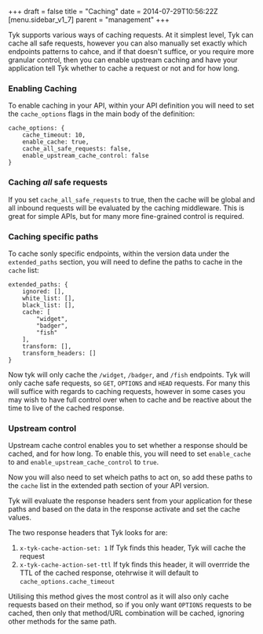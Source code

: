 +++
draft = false
title = "Caching"
date = 2014-07-29T10:56:22Z
[menu.sidebar_v1_7]
    parent = "management"
+++

Tyk supports various ways of caching requests. At it simplest level, Tyk can cache all safe requests, 
however you can also manually set exactly which endpoints patterns to cahce, and if that doesn't suffice, or you
require more granular control, then you can enable upstream caching and have your application tell Tyk whether to cache
a request or not and for how long.

### Enabling Caching

To enable caching in your API, within your API definition you will need to set the `cache_options` flags in the main body of the definition:

	cache_options: {
	    cache_timeout: 10,
	    enable_cache: true,
	    cache_all_safe_requests: false,
	    enable_upstream_cache_control: false
  	}
  	
### Caching *all* safe requests

If you set `cache_all_safe_requests` to true, then the cache will be global and all inbound requests will be evaluated by the caching middleware. This
is great for simple APIs, but for many more fine-grained control is required.

### Caching specific paths

To cache sonly specific endpoints, within the version data under the `extended_paths` section, 
you will need to define the paths to cache in the `cache` list:

	extended_paths: {
		ignored: [],
		white_list: [],
		black_list: [],
		cache: [
			"widget",
			"badger",
			"fish"
		],
		transform: [],
		transform_headers: []
    }

Now tyk will only cache the `/widget`, `/badger`, and `/fish` endpoints. Tyk will only cache safe requests, so `GET`, `OPTIONS` and `HEAD` requests. For many
this will suffice with regards to caching requests, however in some cases you may wish to have full control over when to cache and be reactive about 
the time to live of the cached response. 

### Upstream control

Upstream cache control enables you to set whether a response should be cached, and for how long. To enable this, you will need to set 
`enable_cache` to and `enable_upstream_cache_control` to `true`. 

Now you will also need to set wheich paths to act on, so add these paths to the `cache` list in the extended path section of your API version. 

Tyk will evaluate the response headers sent from your application for these paths and based on the data in the response activate and set the cache
values.

The two response headers that Tyk looks for are:

1. `x-tyk-cache-action-set: 1` If Tyk finds this header, Tyk will cache the request
2. `x-tyk-cache-action-set-ttl` If tyk finds this header, it will overrride the TTL of the cached response, otehrwise it will default to `cache_options.cache_timeout`

Utilising this method gives the most control as it will also only cache requests based on their method, so if you only want `OPTIONS` requests
to be cached, then only that method/URL combination will be cached, ignoring other methods for the same path.


